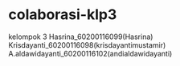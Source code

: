 # colaborasi-klp3
kelompok 3
 Hasrina_60200116099(Hasrina)
 Krisdayanti_60200116098(krisdayantimustamir)
 A.aldawidayanti_60200116102(andialdawidayanti)
